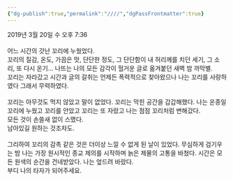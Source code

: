 ```yaml
---
{"dg-publish":true,"permalink":"////","dgPassFrontmatter":true}
---
```


2019년 3월 20일 수 오후 7:36<br/>
<br/>
어느 시간의 갓난 꼬리에 누웠었다.<br/>
꼬리의 질감, 온도, 가끔은 맛, 단단한 정도, 그 단단함이 내 허리께를 치던 세기, 그 소리, 또 다시 온기…  나뜨는 나의 모든 감각이 헐거운 글로 옮겨붙던 새벽 밤 까막별.<br/>
꼬리는 자라갔고 시간과 글의 갈취는 언제든 폭력적으로 찾아왔으나 나는 꼬리를 사랑하였다 그래서 무력하였다.<br/>
<br/>
꼬리는 아무것도 먹지 않았고 말이 없었다. 꼬리는 막힌 공간을 갑갑해했다. 나는 온종일 꼬리에 누웠고 꼬리를 안았고 꼬리는 또 자랐고 나는 점점 꼬리처럼 변해갔다. <br/>
모든 것이 손쓸새 없이 스몄다.<br/>
남아있길 원하는 것조차도.<br/>
<br/>
그리하여 꼬리의 감촉 같은 것은 더이상 느낄 수 없게 된 날이 있었다. 무심하게 검기우는 밤 나는 가장 원시적인 종교 제의를 시작하며 늙은 제물의 고통을 바쳤다. 시간은 모든 원색의 순간을 건네받았다. 나는 엎드려 바랐다.<br/>
부디 나의 타자가 되어주세요.<br/>
